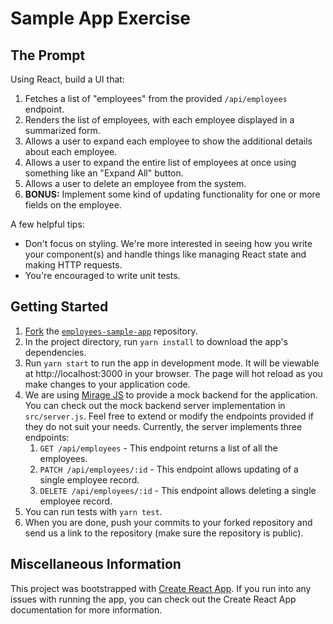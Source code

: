# Sample App Exercise

## The Prompt
Using React, build a UI that:

1. Fetches a list of "employees" from the provided `/api/employees` endpoint.
2. Renders the list of employees, with each employee displayed in a summarized form.
3. Allows a user to expand each employee to show the additional details about each employee.
4. Allows a user to expand the entire list of employees at once using something like an "Expand All" button.
5. Allows a user to delete an employee from the system.
6. **BONUS:** Implement some kind of updating functionality for one or more fields on the employee.

A few helpful tips:

* Don't focus on styling. We're more interested in seeing how you write your component(s) and handle things like managing React state and making HTTP requests.
* You're encouraged to write unit tests.

## Getting Started

1. [Fork](https://docs.github.com/en/get-started/quickstart/fork-a-repo) the [`employees-sample-app`](https://github.com/Toro-TMS/employees-sample-app) repository.
2. In the project directory, run `yarn install` to download the app's dependencies.
3. Run `yarn start` to run the app in development mode.  It will be viewable at http://localhost:3000 in your browser.  The page will hot reload as you make changes to your application code.
4. We are using [Mirage JS](https://miragejs.com/) to provide a mock backend for the application. You can check out the mock backend server implementation in `src/server.js`. Feel free to extend or modify the endpoints provided if they do not suit your needs. Currently, the server implements three endpoints:
   1. `GET /api/employees` - This endpoint returns a list of all the employees.
   2. `PATCH /api/employees/:id` - This endpoint allows updating of a single employee record.
   3. `DELETE /api/employees/:id` - This endpoint allows deleting a single employee record.
5. You can run tests with `yarn test`.
6. When you are done, push your commits to your forked repository and send us a link to the repository (make sure the repository is public).

## Miscellaneous Information
This project was bootstrapped with [Create React App](https://github.com/facebook/create-react-app). If you run into any issues with running the app, you can check out the Create React App documentation for more information.
